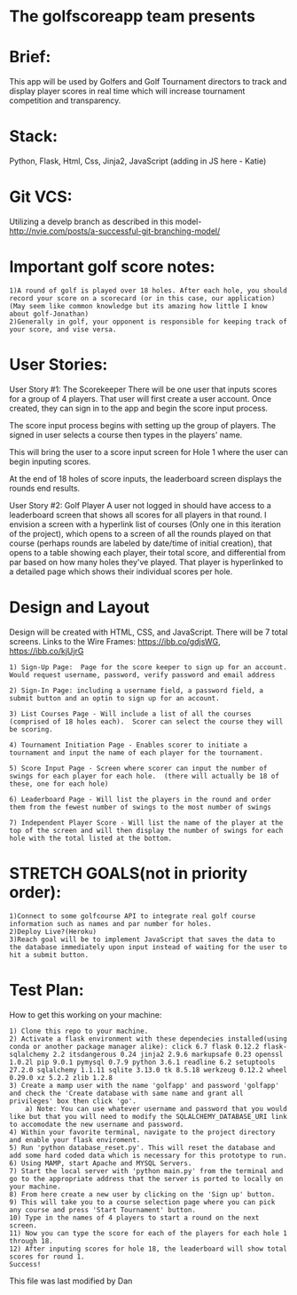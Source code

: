 # The golfscoreapp team presents


# Brief: 
This app will be used by Golfers and Golf Tournament directors to track and display player scores in real time which will increase tournament competition and transparency. 

# Stack: 
Python, Flask, Html, Css, Jinja2, JavaScript (adding in JS here - Katie)

# Git VCS: 
Utilizing a develp branch as described in this model- http://nvie.com/posts/a-successful-git-branching-model/

# Important golf score notes:
    1)A round of golf is played over 18 holes. After each hole, you should record your score on a scorecard (or in this case, our application) (May seem like common knowledge but its amazing how little I know about golf-Jonathan)
    2)Generally in golf, your opponent is responsible for keeping track of your score, and vise versa.


# User Stories:
User Story #1: The Scorekeeper
There will be one user that inputs scores for a group of 4 players. That user will first create a user account. Once created, they can sign in to the app and begin the score input process.

The score input process begins with setting up the group of players. The signed in user selects a course then types in the players' name. 

This will bring the user to a score input screen for Hole 1 where the user can begin inputing scores.

At the end of 18 holes of score inputs, the leaderboard screen displays the rounds end results.


User Story #2: Golf Player
A user not logged in should have access to a leaderboard screen that shows all scores for all players in that round. I envision a screen with a hyperlink list of courses (Only one in this iteration of the project), which opens to a screen of all the rounds played on that course (perhaps rounds are labeled by date/time of initial creation), that opens to a table showing each player, their total score, and differential from par based on how many holes they've played. That player is hyperlinked to a detailed page which shows their individual scores per hole.

# Design and Layout
Design will be created with HTML, CSS, and JavaScript. There will be 7 total screens. Links to the Wire Frames: https://ibb.co/gdjsWG, https://ibb.co/kjUjrG

    1) Sign-Up Page:  Page for the score keeper to sign up for an account.  Would request username, password, verify password and email address

    2) Sign-In Page: including a username field, a password field, a submit button and an optin to sign up for an account.

    3) List Courses Page - Will include a list of all the courses (comprised of 18 holes each).  Scorer can select the course they will be scoring.

    4) Tournament Initiation Page - Enables scorer to initiate a tournament and input the name of each player for the tournament.

    5) Score Input Page - Screen where scorer can input the number of swings for each player for each hole.  (there will actually be 18 of these, one for each hole)

    6) Leaderboard Page - Will list the players in the round and order them from the fewest number of swings to the most number of swings

    7) Independent Player Score - Will list the name of the player at the top of the screen and will then display the number of swings for each hole with the total listed at the bottom.



# STRETCH GOALS(not in priority order):
    1)Connect to some golfcourse API to integrate real golf course information such as names and par number for holes.
    2)Deploy Live?(Heroku)
    3)Reach goal will be to implement JavaScript that saves the data to the database immediately upon input instead of waiting for the user to hit a submit button.
    
# Test Plan:
How to get this working on your machine:

    1) Clone this repo to your machine.
    2) Activate a flask environment with these dependecies installed(using conda or another package manager alike): click 6.7 flask 0.12.2 flask-sqlalchemy 2.2 itsdangerous 0.24 jinja2 2.9.6 markupsafe 0.23 openssl 1.0.2l pip 9.0.1 pymysql 0.7.9 python 3.6.1 readline 6.2 setuptools 27.2.0 sqlalchemy 1.1.11 sqlite 3.13.0 tk 8.5.18 werkzeug 0.12.2 wheel 0.29.0 xz 5.2.2 zlib 1.2.8
    3) Create a mamp user with the name 'golfapp' and password 'golfapp' and check the 'Create database with same name and grant all privileges' box then click 'go'.
        a) Note: You can use whatever username and password that you would like but that you will need to modify the SQLALCHEMY_DATABASE_URI link to accomodate the new username and password.
    4) Within your favorite terminal, navigate to the project directory and enable your flask enviroment.
    5) Run 'python database_reset.py'. This will reset the database and add some hard coded data which is necessary for this prototype to run.
    6) Using MAMP, start Apache and MYSQL Servers.
    7) Start the local server with 'python main.py' from the terminal and go to the appropriate address that the server is ported to locally on your machine.
    8) From here create a new user by clicking on the 'Sign up' button.
    9) This will take you to a course selection page where you can pick any course and press 'Start Tournament' button.
    10) Type in the names of 4 players to start a round on the next screen.
    11) Now you can type the score for each of the players for each hole 1 through 18.
    12) After inputing scores for hole 18, the leaderboard will show total scores for round 1.
    Success!


This file was last modified by Dan
